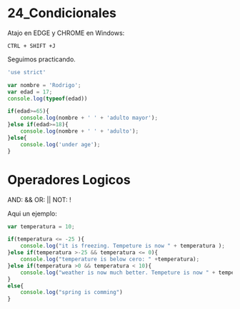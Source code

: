 # 24_Condicionales

Atajo en EDGE y CHROME en Windows:

    CTRL + SHIFT +J

Seguimos practicando.

```js
'use strict'

var nombre = 'Rodrigo';
var edad = 17;
console.log(typeof(edad))

if(edad>=65){
    console.log(nombre + ' ' + 'adulto mayor');
}else if(edad>=18){
    console.log(nombre + ' ' + 'adulto');
}else{
    console.log('under age');    
}
```

# Operadores Logicos

AND: &&
OR: ||
NOT: !

Aqui un ejemplo:

```js
var temperatura = 10;

if(temperatura <= -25 ){
    console.log("it is freezing. Tempeture is now " + temperatura );
}else if(temperatura >-25 && temperatura <= 0){
    console.log("temperature is below cero: " +temperatura);
}else if(temperatura >0 && temperatura < 10){
    console.log("weather is now much better. Tempeture is now " + temperatura);
}
else{
    console.log("spring is comming")
}
```
